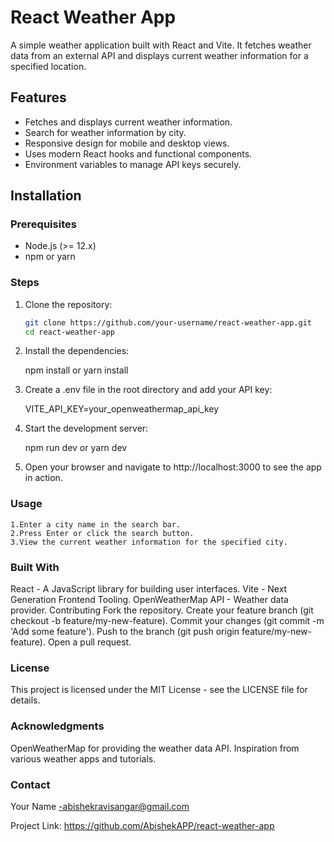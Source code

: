 # React Weather App

A simple weather application built with React and Vite. It fetches weather data from an external API and displays current weather information for a specified location.

## Features

- Fetches and displays current weather information.
- Search for weather information by city.
- Responsive design for mobile and desktop views.
- Uses modern React hooks and functional components.
- Environment variables to manage API keys securely.

## Installation

### Prerequisites

- Node.js (>= 12.x)
- npm or yarn

### Steps

1. Clone the repository:

   ```bash
   git clone https://github.com/your-username/react-weather-app.git
   cd react-weather-app
   
2. Install the dependencies:

    npm install
or
    yarn install

3. Create a .env file in the root directory and add your API key:

    VITE_API_KEY=your_openweathermap_api_key

4. Start the development server:

    npm run dev
or
    yarn dev

5. Open your browser and navigate to http://localhost:3000 to see the app in action.

### Usage
    1.Enter a city name in the search bar.
    2.Press Enter or click the search button.
    3.View the current weather information for the specified city.

### Built With

React - A JavaScript library for building user interfaces.
Vite - Next Generation Frontend Tooling.
OpenWeatherMap API - Weather data provider.
Contributing
Fork the repository.
Create your feature branch (git checkout -b feature/my-new-feature).
Commit your changes (git commit -m 'Add some feature').
Push to the branch (git push origin feature/my-new-feature).
Open a pull request.

### License

This project is licensed under the MIT License - see the LICENSE file for details.

### Acknowledgments

OpenWeatherMap for providing the weather data API.
Inspiration from various weather apps and tutorials.

### Contact
Your Name -abishekravisangar@gmail.com

Project Link: https://github.com/AbishekAPP/react-weather-app


